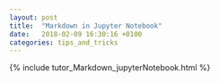 ```yaml
---
layout: post
title:  "Markdown in Jupyter Notebook"
date:   2018-02-09 16:30:16 +0100
categories: tips_and_tricks
---
```

{% include tutor_Markdown_jupyterNotebook.html %}
